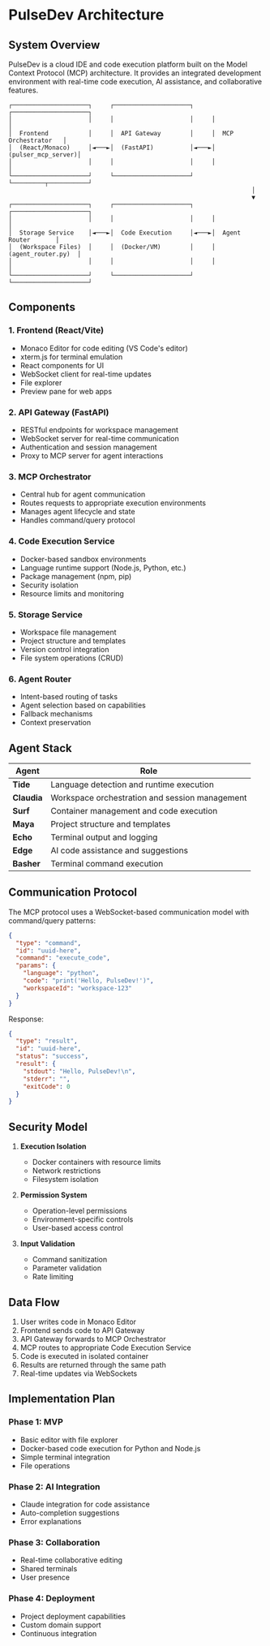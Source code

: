 # PulseDev Architecture

## System Overview

PulseDev is a cloud IDE and code execution platform built on the Model Context Protocol (MCP) architecture. It provides an integrated development environment with real-time code execution, AI assistance, and collaborative features.

```
┌─────────────────────┐     ┌─────────────────────┐     ┌─────────────────────┐
│                     │     │                     │     │                     │
│  Frontend           │     │  API Gateway        │     │  MCP Orchestrator   │
│  (React/Monaco)     │◄───►│  (FastAPI)          │◄───►│  (pulser_mcp_server)│
│                     │     │                     │     │                     │
└─────────────────────┘     └─────────────────────┘     └─────────┬───────────┘
                                                                   │
                                                                   ▼
┌─────────────────────┐     ┌─────────────────────┐     ┌─────────────────────┐
│                     │     │                     │     │                     │
│  Storage Service    │◄───►│  Code Execution     │◄───►│  Agent Router       │
│  (Workspace Files)  │     │  (Docker/VM)        │     │  (agent_router.py)  │
│                     │     │                     │     │                     │
└─────────────────────┘     └─────────────────────┘     └─────────────────────┘
```

## Components

### 1. Frontend (React/Vite)
- Monaco Editor for code editing (VS Code's editor)
- xterm.js for terminal emulation
- React components for UI
- WebSocket client for real-time updates
- File explorer
- Preview pane for web apps

### 2. API Gateway (FastAPI)
- RESTful endpoints for workspace management
- WebSocket server for real-time communication
- Authentication and session management
- Proxy to MCP server for agent interactions

### 3. MCP Orchestrator
- Central hub for agent communication
- Routes requests to appropriate execution environments
- Manages agent lifecycle and state
- Handles command/query protocol

### 4. Code Execution Service
- Docker-based sandbox environments
- Language runtime support (Node.js, Python, etc.)
- Package management (npm, pip)
- Security isolation
- Resource limits and monitoring

### 5. Storage Service
- Workspace file management
- Project structure and templates
- Version control integration
- File system operations (CRUD)

### 6. Agent Router
- Intent-based routing of tasks
- Agent selection based on capabilities
- Fallback mechanisms
- Context preservation

## Agent Stack

| Agent       | Role                                              |
|-------------|---------------------------------------------------|
| **Tide**    | Language detection and runtime execution          |
| **Claudia** | Workspace orchestration and session management    |
| **Surf**    | Container management and code execution           |
| **Maya**    | Project structure and templates                   |
| **Echo**    | Terminal output and logging                       |
| **Edge**    | AI code assistance and suggestions                |
| **Basher**  | Terminal command execution                        |

## Communication Protocol

The MCP protocol uses a WebSocket-based communication model with command/query patterns:

```json
{
  "type": "command",
  "id": "uuid-here",
  "command": "execute_code",
  "params": {
    "language": "python",
    "code": "print('Hello, PulseDev!')",
    "workspaceId": "workspace-123"
  }
}
```

Response:
```json
{
  "type": "result",
  "id": "uuid-here",
  "status": "success",
  "result": {
    "stdout": "Hello, PulseDev!\n",
    "stderr": "",
    "exitCode": 0
  }
}
```

## Security Model

1. **Execution Isolation**
   - Docker containers with resource limits
   - Network restrictions
   - Filesystem isolation

2. **Permission System**
   - Operation-level permissions
   - Environment-specific controls
   - User-based access control

3. **Input Validation**
   - Command sanitization
   - Parameter validation
   - Rate limiting

## Data Flow

1. User writes code in Monaco Editor
2. Frontend sends code to API Gateway
3. API Gateway forwards to MCP Orchestrator
4. MCP routes to appropriate Code Execution Service
5. Code is executed in isolated container
6. Results are returned through the same path
7. Real-time updates via WebSockets

## Implementation Plan

### Phase 1: MVP
- Basic editor with file explorer
- Docker-based code execution for Python and Node.js
- Simple terminal integration
- File operations

### Phase 2: AI Integration
- Claude integration for code assistance
- Auto-completion suggestions
- Error explanations

### Phase 3: Collaboration
- Real-time collaborative editing
- Shared terminals
- User presence

### Phase 4: Deployment
- Project deployment capabilities
- Custom domain support
- Continuous integration